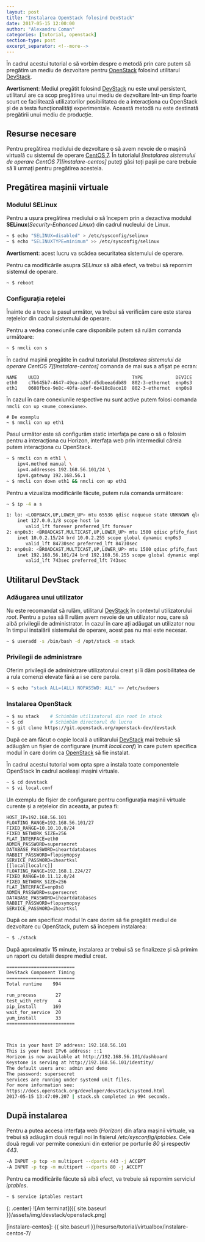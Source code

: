 ```yaml
---
layout: post
title: "Instalarea OpenStack folosind DevStack"
date: 2017-05-15 12:00:00
author: "Alexandru Coman"
categories: [tutorial, openstack]
section-type: post
excerpt_separator: <!--more-->
---
```


În cadrul acestui tutorial o să vorbim despre o metodă prin care putem să pregătim un mediu de dezvoltare pentru [OpenStack] folosind utilitarul [DevStack].

<!--more-->

**Avertisment**: Mediul pregătit folosind [DevStack] nu este unul persistent, utilitarul are ca scop pregătirea unui mediu de dezvoltare într-un timp foarte scurt ce facilitează utilizatorilor posibilitatea de a interacționa cu OpenStack și de a testa funcționalități experimentale. Această metodă nu este destinată pregătirii unui mediu de producție.

## Resurse necesare

Pentru pregătirea mediului de dezvoltare o să avem nevoie de o mașină virtuală cu sistemul de operare [CentOS 7][CentOS]. În tutorialul *[Instalarea sistemului de operare CentOS 7][instalare-centos]* puteți găsi toți pașii pe care trebuie să îi urmați pentru pregătirea acesteia. 

## Pregătirea mașinii virtuale

### Modulul SELinux

Pentru a ușura pregătirea mediului o să începem prin a dezactiva modulul **SELinux**(*Security-Enhanced Linux*)  din cadrul nucleului de Linux.

```bash
~ $ echo "SELINUX=disabled" > /etc/sysconfig/selinux
~ $ echo "SELINUXTYPE=minimum" >> /etc/sysconfig/selinux
```
**Avertisment**: acest lucru va scădea securitatea sistemului de operare.

Pentru ca modificările asupra *SELinux* să aibă efect, va trebui să repornim sistemul de operare.

```bash
~ $ reboot
```

### Configurația rețelei

Înainte de a trece la pasul următor, va trebui să verificăm care este starea rețelelor din cadrul sistemului de operare.

Pentru a vedea conexiunile care disponibile putem să rulăm comanda următoare:

```bash
~ $ nmcli con s
```

În cadrul mașinii pregătite în cadrul tutorialul *[Instalarea sistemului de operare CentOS 7][instalare-centos]* comanda de mai sus a afișat pe ecran:

```
NAME    UUID                                  TYPE            DEVICE
eth0    c7b645b7-4647-49ea-a2bf-d5dbeea6db89  802-3-ethernet  enp0s3
eth1    0608fbce-9e8c-40fa-aeef-6e418c8ace10  802-3-ethernet  enp0s8
```

În cazul în care conexiunile respective nu sunt active putem folosi comanda `nmcli con up <nume_conexiune>`.

```
# De exemplu
~ $ nmcli con up eth1
```

Pasul următor este să configurăm static interfața pe care o să o folosim pentru a interacționa cu Horizon, interfața web prin intermediul căreia putem interacționa cu OpenStack.

```bash
~ $ nmcli con m eth1 \
    ipv4.method manual \
    ipv4.addresses 192.168.56.101/24 \
    ipv4.gateway 192.168.56.1
~ $ nmcli con down eth1 && nmcli con up eth1
```

Pentru a vizualiza modificările făcute, putem rula comanda următoare:

```bash
~ $ ip -4 a s
```

```bash
1: lo: <LOOPBACK,UP,LOWER_UP> mtu 65536 qdisc noqueue state UNKNOWN qlen 1
    inet 127.0.0.1/8 scope host lo
       valid_lft forever preferred_lft forever
2: enp0s3: <BROADCAST,MULTICAST,UP,LOWER_UP> mtu 1500 qdisc pfifo_fast state UP qlen 1000
    inet 10.0.2.15/24 brd 10.0.2.255 scope global dynamic enp0s3
       valid_lft 84730sec preferred_lft 84730sec
3: enp0s8: <BROADCAST,MULTICAST,UP,LOWER_UP> mtu 1500 qdisc pfifo_fast state UP qlen 1000
    inet 192.168.56.101/24 brd 192.168.56.255 scope global dynamic enp0s8
       valid_lft 743sec preferred_lft 743sec
```

## Utilitarul DevStack

### Adăugarea unui utilizator

Nu este recomandat să rulăm, utilitarul [DevStack] în contextul utilizatorului *root*. Pentru a putea să îl rulăm avem nevoie de un utilizator nou, care să aibă privilegii de administrator. În cazul în care ați adăugat un utilizator nou în timpul instalării sistemului de operare, acest pas nu mai este necesar.

```bash
~ $ useradd -s /bin/bash -d /opt/stack -m stack
```

### Privilegii de administrare

Oferim privilegii de administrare utilizatorului creat și îi dăm posibilitatea de a rula comenzi elevate fără a i se cere parola.

```bash
~ $ echo "stack ALL=(ALL) NOPASSWD: ALL" >> /etc/sudoers
```

### Instalarea OpenStack
```bash
~ $ su stack    # Schimbăm utilizatorul din root în stack
~ $ cd          # Schimbăm directorul de lucru
~ $ git clone https://git.openstack.org/openstack-dev/devstack
```

După ce am făcut o copie locală a utilitarului [DevStack] mai trebuie să adăugăm un fișier de configurare (numit *local.conf*) în care putem specifica modul în care dorim ca [OpenStack] să fie instalat.

În cadrul acestui tutorial vom opta spre a instala toate componentele OpenStack în cadrul aceleași mașini virtuale.

```bash
~ $ cd devstack
~ $ vi local.conf
```

Un exemplu de fișier de configurare pentru configurația mașinii virtuale curente și a rețelelor din aceasta, ar putea fi:

```[[local|localrc]]
HOST_IP=192.168.56.101
FLOATING_RANGE=192.168.56.101/27
FIXED_RANGE=10.10.10.0/24
FIXED_NETWORK_SIZE=256
FLAT_INTERFACE=eth0
ADMIN_PASSWORD=supersecret
DATABASE_PASSWORD=iheartdatabases
RABBIT_PASSWORD=flopsymopsy
SERVICE_PASSWORD=iheartksl
[[local|localrc]]
FLOATING_RANGE=192.168.1.224/27
FIXED_RANGE=10.11.12.0/24
FIXED_NETWORK_SIZE=256
FLAT_INTERFACE=enp0s8
ADMIN_PASSWORD=supersecret
DATABASE_PASSWORD=iheartdatabases
RABBIT_PASSWORD=flopsymopsy
SERVICE_PASSWORD=iheartksl
```

După ce am specificat modul în care dorim să fie pregătit mediul de dezvoltare cu OpenStack, putem să începem instalarea:

```bash
~ $ ./stack
``` 

După aproximativ 15 minute, instalarea ar trebui să se finalizeze și să primim un raport cu detalii despre mediul creat.

```bash
=========================
DevStack Component Timing
=========================
Total runtime    994

run_process       27
test_with_retry    4
pip_install      169
wait_for_service  20
yum_install       33
=========================



This is your host IP address: 192.168.56.101
This is your host IPv6 address: ::1
Horizon is now available at http://192.168.56.101/dashboard
Keystone is serving at http://192.168.56.101/identity/
The default users are: admin and demo
The password: supersecret
Services are running under systemd unit files.
For more information see:
https://docs.openstack.org/developer/devstack/systemd.html
2017-05-15 13:47:09.207 | stack.sh completed in 994 seconds.
```

## După instalarea

Pentru a putea accesa interfața web (*Horizon*) din afara mașinii virtuale, va trebui să adăugăm două reguli noi în fișierul */etc/sysconfig/iptables*. Cele două reguli vor permite conexiuni din exterior pe porturile *80* și respectiv *443*.

```bash
-A INPUT -p tcp -m multiport --dports 443 -j ACCEPT
-A INPUT -p tcp -m multiport --dports 80 -j ACCEPT
```

Pentru ca modificările făcute să aibă efect, va trebuie să repornim serviciul *iptables*.

```bash
~ $ service iptables restart
```

{: .center}
![Am terminat]({{ site.baseurl }}/assets/img/devstack/openstack.png)

[CentOS]: https://www.centos.org/
[OpenStack]: https://www.openstack.org/
[DevStack]: https://docs.openstack.org/developer/devstack/
[instalare-centos]: {{ site.baseurl }}/resurse/tutorial/virtualbox/instalare-centos-7/
